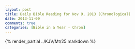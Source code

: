 ```yaml
---
layout: post
title: Daily Bible Reading for Nov 9, 2013 (Chronological)
date: 2013-11-09
comments: true
categories: [Bible in a Year - Chron]
---
```

{% render_partial ../KJV/Mt/25.markdown %}
